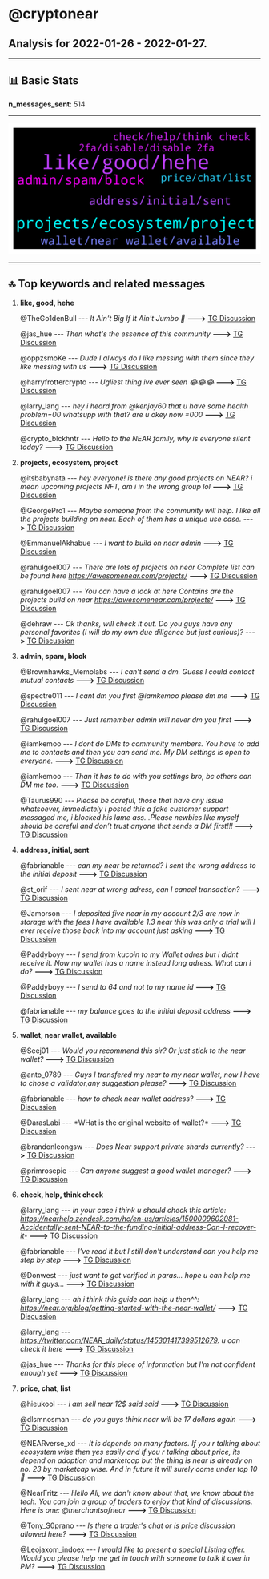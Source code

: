 # **@cryptonear**
 ## Analysis for **2022-01-26** - **2022-01-27**.

---

## 📊 **Basic Stats**

**n_messages_sent**: 514

---
![wordcloud](cryptonear_1Days_wordcloud.png)

---


## 🔝 **Top keywords and related messages**

1. **like, good, hehe**

    @TheGo1denBull --- *It Ain't Big If It Ain't Jumbo 🐘* **--->** [TG Discussion](https://t.me/cryptonear/300059)

    @jas_hue --- *Then what's the essence of this community* **--->** [TG Discussion](https://t.me/cryptonear/299644)

    @oppzsmoKe --- *Dude I always do I like messing with them since they like messing with us* **--->** [TG Discussion](https://t.me/cryptonear/299599)

    @harryfrottercrypto --- *Ugliest thing ive ever seen 😂😂😂* **--->** [TG Discussion](https://t.me/cryptonear/299763)

    @larry_lang --- *hey i heard from @kenjay60 that u have some health problem=00 whatsupp with that? are u okey now =000* **--->** [TG Discussion](https://t.me/cryptonear/299015)

    @crypto_blckhntr --- *Hello to the NEAR family, why is everyone silent today?* **--->** [TG Discussion](https://t.me/cryptonear/299287)

2. **projects, ecosystem, project**

    @itsbabynata --- *hey everyone! is there any good projects on NEAR? i mean upcoming projects NFT, am i in the wrong group lol* **--->** [TG Discussion](https://t.me/cryptonear/300021)

    @GeorgePro1 --- *Maybe someone from the community will help. I like all the projects building on near. Each of them has a unique use case.* **--->** [TG Discussion](https://t.me/cryptonear/298752)

    @EmmanuelAkhabue --- *I want to build on near admin* **--->** [TG Discussion](https://t.me/cryptonear/299906)

    @rahulgoel007 --- *There are lots of projects on near  Complete list can be found here https://awesomenear.com/projects/* **--->** [TG Discussion](https://t.me/cryptonear/300023)

    @rahulgoel007 --- *You can have a look at here Contains are the projects build on near https://awesomenear.com/projects/* **--->** [TG Discussion](https://t.me/cryptonear/298748)

    @dehraw --- *Ok thanks, will check it out. Do you guys have any personal favorites (I will do my own due diligence but just curious)?* **--->** [TG Discussion](https://t.me/cryptonear/298751)

3. **admin, spam, block**

    @Brownhawks_Memolabs --- *l can't send a dm. Guess l could contact mutual contacts* **--->** [TG Discussion](https://t.me/cryptonear/299002)

    @spectre011 --- *I cant dm you first @iamkemoo please dm me* **--->** [TG Discussion](https://t.me/cryptonear/299185)

    @rahulgoel007 --- *Just remember admin will never dm you first* **--->** [TG Discussion](https://t.me/cryptonear/299008)

    @iamkemoo --- *I dont do DMs to community members. You have to add me to contacts and then you can send me. My DM settings is open to everyone.* **--->** [TG Discussion](https://t.me/cryptonear/299187)

    @iamkemoo --- *Than it has to do with you settings bro, bc others can DM me too.* **--->** [TG Discussion](https://t.me/cryptonear/299192)

    @Taurus990 --- *Please be careful, those that have any issue whatsoever, immediately i posted this a fake customer support messaged me, i blocked his lame ass…Please newbies like myself should be careful and don’t trust anyone that sends a DM first!!!* **--->** [TG Discussion](https://t.me/cryptonear/299525)

4. **address, initial, sent**

    @fabrianable --- *can my near be returned?  I sent the wrong address to the initial deposit* **--->** [TG Discussion](https://t.me/cryptonear/299326)

    @st_orif --- *I sent near at wrong adress, can I cancel transaction?* **--->** [TG Discussion](https://t.me/cryptonear/298763)

    @Jamorson --- *I deposited five near in my account 2/3 are now in storage with the fees I have available 1.3 near this was only a trial will I ever receive those back into my account just asking* **--->** [TG Discussion](https://t.me/cryptonear/298567)

    @Paddyboyy --- *I send from kucoin to my Wallet adres but i didnt receive it. Now my wallet has a name instead long adress. What can i do?* **--->** [TG Discussion](https://t.me/cryptonear/298933)

    @Paddyboyy --- *I send to 64 and not to my name id* **--->** [TG Discussion](https://t.me/cryptonear/298938)

    @fabrianable --- *my balance goes to the initial deposit address* **--->** [TG Discussion](https://t.me/cryptonear/299337)

5. **wallet, near wallet, available**

    @Seej01 --- *Would you recommend this sir? Or just stick to the near wallet?* **--->** [TG Discussion](https://t.me/cryptonear/299855)

    @anto_0789 --- *Guys I transfered my near to my near wallet, now I have to chose a validator,any suggestion please?* **--->** [TG Discussion](https://t.me/cryptonear/298599)

    @fabrianable --- *how to check near wallet address?* **--->** [TG Discussion](https://t.me/cryptonear/299200)

    @DarasLabi --- *WHat is the original website of wallet?\* **--->** [TG Discussion](https://t.me/cryptonear/299126)

    @brandonleongsw --- *Does Near support private shards currently?* **--->** [TG Discussion](https://t.me/cryptonear/299970)

    @primrosepie --- *Can anyone suggest a good wallet manager?* **--->** [TG Discussion](https://t.me/cryptonear/299072)

6. **check, help, think check**

    @larry_lang --- *in your case i think u should check this article: https://nearhelp.zendesk.com/hc/en-us/articles/1500009602081-Accidentally-sent-NEAR-to-the-funding-initial-address-Can-I-recover-it-* **--->** [TG Discussion](https://t.me/cryptonear/298943)

    @fabrianable --- *I've read it but I still don't understand  can you help me step by step* **--->** [TG Discussion](https://t.me/cryptonear/299266)

    @Donwest --- *just want to get verified in paras... hope u can help me with it guys...* **--->** [TG Discussion](https://t.me/cryptonear/298735)

    @larry_lang --- *ah i think this guide can help u then^^: https://near.org/blog/getting-started-with-the-near-wallet/* **--->** [TG Discussion](https://t.me/cryptonear/299128)

    @larry_lang --- *https://twitter.com/NEAR_daily/status/145301417399512679. u can check it here* **--->** [TG Discussion](https://t.me/cryptonear/298829)

    @jas_hue --- *Thanks for this piece of information but I'm not confident enough yet* **--->** [TG Discussion](https://t.me/cryptonear/299650)

7. **price, chat, list**

    @hieukool --- *i am sell near 12$ said said* **--->** [TG Discussion](https://t.me/cryptonear/299292)

    @dlsmnosman --- *do you guys think near will be 17 dollars again* **--->** [TG Discussion](https://t.me/cryptonear/298512)

    @NEARverse_xd --- *It is depends on many factors. If you r talking about ecosystem wise then yes easily and if you r talking about price, its depend on adoption and marketcap but the thing is near is already on no. 23 by marketcap wise. And in future it will surely come under top 10 🙌* **--->** [TG Discussion](https://t.me/cryptonear/299939)

    @NearFritz --- *Hello Ali, we don't know about that, we know about the tech. You can join a group of traders to enjoy that kind of discussions. Here is one: @merchantsofnear* **--->** [TG Discussion](https://t.me/cryptonear/298517)

    @Tony_S0prano --- *Is there a trader's chat or is price discussion allowed here?* **--->** [TG Discussion](https://t.me/cryptonear/298787)

    @Leojaxom_indoex --- *I would like to present a special Listing offer. Would you please help me get in touch with someone to talk it over in PM?* **--->** [TG Discussion](https://t.me/cryptonear/298958)

